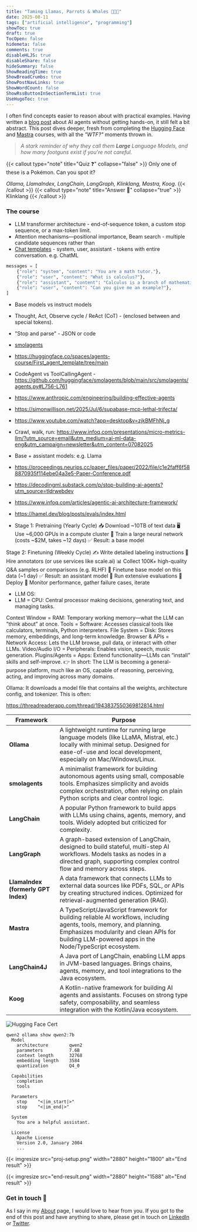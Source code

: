 ```yaml
---
title: "Taming Llamas, Parrots & Whales 🦙🦜🐳"
date: 2025-08-11
tags: ["artificial intelligence", "programming"]
showToc: true
draft: true
TocOpen: false
hidemeta: false
comments: true
disableHLJS: true
disableShare: false
hideSummary: false
ShowReadingTime: true
ShowBreadCrumbs: true
ShowPostNavLinks: true
ShowWordCount: false
ShowRssButtonInSectionTermList: true
UseHugoToc: true
---
```


I often find concepts easier to reason about with practical examples. Having written a [blog post](https://chrisdavies.dev/posts/call-my-agent/) about AI agents without getting hands-on, it still felt a bit abstract. This post dives deeper, fresh from completing the [Hugging Face](https://huggingface.co/learn/agents-course/unit0/introduction) and [Mastra](https://mastra.ai/course) courses, with all the _"WTF?"_ moments thrown in.  

> _A stark reminder of why they call them **Large** Language Models, and how many footguns exist if you're not careful._

{{< callout type="note" title="Quiz ❓" collapse="false" >}}
Only one of these is a Pokémon. Can you spot it?

_Ollama, LlamaIndex, LangChain, LangGraph, Klinklang, Mastra, Koog_.
{{< /callout >}}
{{< callout type="note" title="Answer 👀" collapse="true" >}}
Klinklang
{{< /callout >}}

### The course
- LLM transformer architecture - end-of-sequence token, a custom stop sequence, or a max-token limit.
- Attention mechanisms—positional importance, Beam search - multiple candidate sequences rather than
- [Chat templates](https://huggingface.co/docs/transformers/main/en/chat_templating) - system, user, assistant - tokens with entire conversation. e.g. ChatML
```python
messages = [
    {"role": "system", "content": "You are a math tutor."},
    {"role": "user", "content": "What is calculus?"},
    {"role": "assistant", "content": "Calculus is a branch of mathematics..."},
    {"role": "user", "content": "Can you give me an example?"},
]
```
- Base models vs instruct models
- Thought, Act, Observe cycle / ReAct (CoT) - (enclosed between <think> and </think> special tokens). 
- "Stop and parse" - JSON or code
- [smolagents](https://huggingface.co/blog/smolagents)
- https://huggingface.co/spaces/agents-course/First_agent_template/tree/main
- CodeAgent vs ToolCallingAgent - https://github.com/huggingface/smolagents/blob/main/src/smolagents/agents.py#L756-L761
- https://www.anthropic.com/engineering/building-effective-agents
- https://simonwillison.net/2025/Jul/6/supabase-mcp-lethal-trifecta/
- https://www.youtube.com/watch?app=desktop&v=zjkBMFhNj_g 
- Crawl, walk, run: https://www.infoq.com/presentations/micro-metrics-llm/?utm_source=email&utm_medium=ai-ml-data-eng&utm_campaign=newsletter&utm_content=07082025
- Base + assistant models: e.g. Llama
- https://proceedings.neurips.cc/paper_files/paper/2022/file/c1e2faff6f588870935f114ebe04a3e5-Paper-Conference.pdf
- https://decodingml.substack.com/p/stop-building-ai-agents?utm_source=tldrwebdev
- https://www.infoq.com/articles/agentic-ai-architecture-framework/
- https://hamel.dev/blog/posts/evals/index.html

- Stage 1: Pretraining (Yearly Cycle)
📥 Download ~10TB of text data
🖥️ Use ~6,000 GPUs in a compute cluster
🧠 Train a large neural network (costs ~$2M, takes ~12 days)
✅ Result: a base model

Stage 2: Finetuning (Weekly Cycle)
✍️ Write detailed labeling instructions
👥 Hire annotators (or use services like scale.ai)
📊 Collect 100K+ high-quality Q&A samples or comparisons (e.g. RLHF)
🔁 Finetune base model on this data (~1 day)
✅ Result: an assistant model
🧪 Run extensive evaluations
🚀 Deploy
🔎 Monitor performance, gather failure cases, iterate

- LLM OS: 
- LLM = CPU: Central processor making decisions, generating text, and managing tasks.

Context Window = RAM: Temporary working memory—what the LLM can "think about" at once.
Tools = Software: Accesses classical tools like calculators, terminals, Python interpreters.
File System = Disk: Stores memory, embeddings, and long-term knowledge.
Browser & APIs = Network Access: Lets the LLM browse, pull data, or interact with other LLMs.
Video/Audio I/O = Peripherals: Enables vision, speech, music generation.
Plugins/Agents = Apps: Extend functionality—LLMs can “install” skills and self-improve.
👉 In short: The LLM is becoming a general-purpose platform, much like an OS, capable of reasoning, perceiving, acting, and improving across many domains.

Ollama: It downloads a model file that contains all the weights, architecture config, and tokenizer. This is often:

https://threadreaderapp.com/thread/1943837550369812814.html

| Framework                           | Purpose                                                                                                                                                                                                                   |
|-------------------------------------|---------------------------------------------------------------------------------------------------------------------------------------------------------------------------------------------------------------------------|
| **Ollama**                          | A lightweight runtime for running large language models (like LLaMA, Mistral, etc.) locally with minimal setup. Designed for ease-of-use and local development, especially on Mac/Windows/Linux.                          |
| **smolagents**                      | A minimalist framework for building autonomous agents using small, composable tools. Emphasizes simplicity and avoids complex orchestration, often relying on plain Python scripts and clear control logic.               |
| **LangChain**                       | A popular Python framework to build apps with LLMs using chains, agents, memory, and tools. Widely adopted but criticized for complexity.                                                                                 |
| **LangGraph**                       | A graph-based extension of LangChain, designed to build stateful, multi-step AI workflows. Models tasks as nodes in a directed graph, supporting complex control flow and memory across steps.                            |
| **LlamaIndex (formerly GPT Index)** | A data framework that connects LLMs to external data sources like PDFs, SQL, or APIs by creating structured indices. Optimized for retrieval-augmented generation (RAG).                             |
| **Mastra**                          | A TypeScript/JavaScript framework for building reliable AI workflows, including agents, tools, memory, and planning. Emphasizes modularity and clean APIs for building LLM-powered apps in the Node/TypeScript ecosystem. |
| **LangChain4J**                     | A Java port of LangChain, enabling LLM apps in JVM-based languages. Brings chains, agents, memory, and tool integrations to the Java ecosystem.                                                                           |
| **Koog**                            | A Kotlin-native framework for building AI agents and assistants. Focuses on strong type safety, composability, and seamless integration with the Kotlin/Java ecosystem.                                                   |

<img src="https://cdn-uploads.huggingface.co/production/uploads/noauth/23sIUZINj5eBos3HZyQ54.webp"  alt="Hugging Face Cert"/>

```shell
qwen2 ollama show qwen2:7b
  Model
    architecture        qwen2
    parameters          7.6B
    context length      32768
    embedding length    3584
    quantization        Q4_0

  Capabilities
    completion
    tools

  Parameters
    stop    "<|im_start|>"
    stop    "<|im_end|>"

  System
    You are a helpful assistant.

  License
    Apache License
    Version 2.0, January 2004
    ...
```

{{< imgresize src="proj-setup.png" width="2880" height="1800" alt="End result" >}}

{{< imgresize src="end-result.png" width="2880" height="1588" alt="End result" >}}

### Get in touch 📧
As I say in my [About](../../about/) page, I would love to hear from you. If you got to the end of this post and have anything to share, please get in touch on [LinkedIn](https://www.linkedin.com/in/c-j-davies/) or [Twitter](https://x.com/c_davies21).
